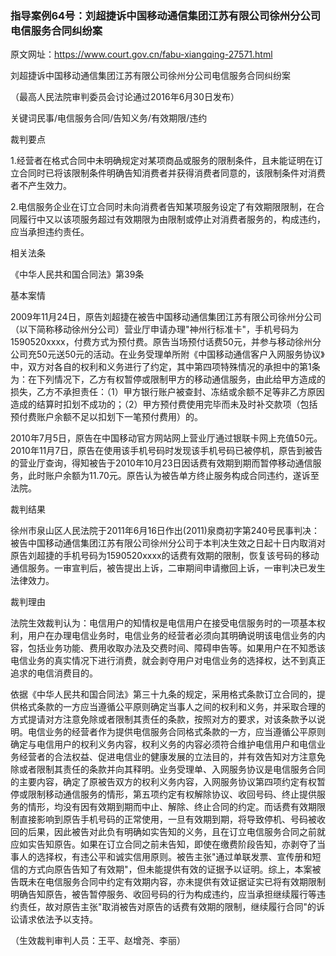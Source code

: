 ### 指导案例64号：刘超捷诉中国移动通信集团江苏有限公司徐州分公司电信服务合同纠纷案
原文网址：https://www.court.gov.cn/fabu-xiangqing-27571.html

刘超捷诉中国移动通信集团江苏有限公司徐州分公司电信服务合同纠纷案

（最高人民法院审判委员会讨论通过2016年6月30日发布）

关键词民事/电信服务合同/告知义务/有效期限/违约

裁判要点

1.经营者在格式合同中未明确规定对某项商品或服务的限制条件，且未能证明在订立合同时已将该限制条件明确告知消费者并获得消费者同意的，该限制条件对消费者不产生效力。

2.电信服务企业在订立合同时未向消费者告知某项服务设定了有效期限限制，在合同履行中又以该项服务超过有效期限为由限制或停止对消费者服务的，构成违约，应当承担违约责任。

相关法条

《中华人民共和国合同法》第39条

基本案情

2009年11月24日，原告刘超捷在被告中国移动通信集团江苏有限公司徐州分公司（以下简称移动徐州分公司）营业厅申请办理"神州行标准卡"，手机号码为1590520xxxx，付费方式为预付费。原告当场预付话费50元，并参与移动徐州分公司充50元送50元的活动。在业务受理单所附《中国移动通信客户入网服务协议》中，双方对各自的权利和义务进行了约定，其中第四项特殊情况的承担中的第1条为：在下列情况下，乙方有权暂停或限制甲方的移动通信服务，由此给甲方造成的损失，乙方不承担责任：（1）甲方银行账户被查封、冻结或余额不足等非乙方原因造成的结算时扣划不成功的；（2）甲方预付费使用完毕而未及时补交款项（包括预付费账户余额不足以扣划下一笔预付费用）的。

2010年7月5日，原告在中国移动官方网站网上营业厅通过银联卡网上充值50元。2010年11月7日，原告在使用该手机号码时发现该手机号码已被停机，原告到被告的营业厅查询，得知被告于2010年10月23日因话费有效期到期而暂停移动通信服务，此时账户余额为11.70元。原告认为被告单方终止服务构成合同违约，遂诉至法院。

裁判结果

徐州市泉山区人民法院于2011年6月16日作出(2011)泉商初字第240号民事判决：被告中国移动通信集团江苏有限公司徐州分公司于本判决生效之日起十日内取消对原告刘超捷的手机号码为1590520xxxx的话费有效期的限制，恢复该号码的移动通信服务。一审宣判后，被告提出上诉，二审期间申请撤回上诉，一审判决已发生法律效力。

裁判理由

法院生效裁判认为：电信用户的知情权是电信用户在接受电信服务时的一项基本权利，用户在办理电信业务时，电信业务的经营者必须向其明确说明该电信业务的内容，包括业务功能、费用收取办法及交费时间、障碍申告等。如果用户在不知悉该电信业务的真实情况下进行消费，就会剥夺用户对电信业务的选择权，达不到真正追求的电信消费目的。

依据《中华人民共和国合同法》第三十九条的规定，采用格式条款订立合同的，提供格式条款的一方应当遵循公平原则确定当事人之间的权利和义务，并采取合理的方式提请对方注意免除或者限制其责任的条款，按照对方的要求，对该条款予以说明。电信业务的经营者作为提供电信服务合同格式条款的一方，应当遵循公平原则确定与电信用户的权利义务内容，权利义务的内容必须符合维护电信用户和电信业务经营者的合法权益、促进电信业的健康发展的立法目的，并有效告知对方注意免除或者限制其责任的条款并向其释明。业务受理单、入网服务协议是电信服务合同的主要内容，确定了原被告双方的权利义务内容，入网服务协议第四项约定有权暂停或限制移动通信服务的情形，第五项约定有权解除协议、收回号码、终止提供服务的情形，均没有因有效期到期而中止、解除、终止合同的约定。而话费有效期限制直接影响到原告手机号码的正常使用，一旦有效期到期，将导致停机、号码被收回的后果，因此被告对此负有明确如实告知的义务，且在订立电信服务合同之前就应如实告知原告。如果在订立合同之前未告知，即使在缴费阶段告知，亦剥夺了当事人的选择权，有违公平和诚实信用原则。被告主张"通过单联发票、宣传册和短信的方式向原告告知了有效期"，但未能提供有效的证据予以证明。综上，本案被告既未在电信服务合同中约定有效期内容，亦未提供有效证据证实已将有效期限制明确告知原告，被告暂停服务、收回号码的行为构成违约，应当承担继续履行等违约责任，故对原告主张"取消被告对原告的话费有效期的限制，继续履行合同"的诉讼请求依法予以支持。

（生效裁判审判人员：王平、赵增尧、李丽）
